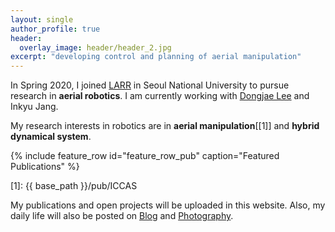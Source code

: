 ```yaml
---
layout: single
author_profile: true
header:
  overlay_image: header/header_2.jpg
excerpt: "developing control and planning of aerial manipulation"
---
```


In Spring 2020, I joined <a href="https://larr.snu.ac.kr/" target="_blank">LARR</a> in Seoul National University to pursue research in **aerial robotics**. I am currently working with <a href="https://dongjaelee95.github.io/" target="_blank">Dongjae Lee</a> and Inkyu Jang.

[comment]: <> (I am very grateful for the many friends, advisors and my family which support me on this journey.)
[comment]: <> (### developing artificial 3D perception)

My research interests in robotics are in **aerial manipulation**[[1]] and **hybrid dynamical system**.

{% include feature_row id="feature_row_pub" caption="Featured Publications" %}

[1]: {{ base_path }}/pub/ICCAS

My publications and open projects will be uploaded in this website. Also, my daily life will also be posted on <a href="https://jh-byun.github.io/_pages/blog/index.html" target="_blank">Blog</a> and <a href="https://jh-byun.github.io/_pages/photography/index.html" target="_blank">Photography</a>.